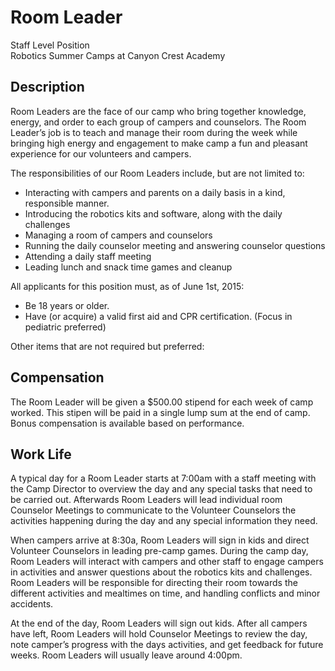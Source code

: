# Room Leader
Staff Level Position  
Robotics Summer Camps at Canyon Crest Academy

## Description
Room Leaders are the face of our camp who bring together knowledge, energy, and order to each group of campers and counselors. The Room Leader’s job is to teach and manage their room during the week while bringing high energy and engagement to make camp a fun and pleasant experience for our volunteers and campers. 

The responsibilities of our Room Leaders include, but are not limited to:

- Interacting with campers and parents on a daily basis in a kind, responsible manner.
- Introducing the robotics kits and software, along with the daily challenges
- Managing a room of campers and counselors
- Running the daily counselor meeting and answering counselor questions
- Attending a daily staff meeting
- Leading lunch and snack time games and cleanup

All applicants for this position must, as of June 1st, 2015:

- Be 18 years or older.
- Have (or acquire) a valid first aid and CPR certification. (Focus in pediatric preferred)

Other items that are not required but preferred:


## Compensation
The Room Leader will be given a $500.00 stipend for each week of camp worked. This stipen will be paid in a single lump sum at the end of camp. Bonus compensation is available based on performance.

## Work Life
A typical day for a Room Leader starts at 7:00am with a staff meeting with the Camp Director to overview the day and any special tasks that need to be carried out. Afterwards Room Leaders will lead individual room Counselor Meetings to communicate to the Volunteer Counselors the activities happening during the day and any special information they need.

When campers arrive at 8:30a, Room Leaders will sign in kids and direct Volunteer Counselors in leading pre-camp games. During the camp day, Room Leaders will interact with campers and other staff to engage campers in activities and answer questions about the robotics kits and challenges. Room Leaders will be responsible for directing their room towards the different activities and mealtimes on time, and handling conflicts and minor  accidents.

At the end of the day, Room Leaders will sign out kids. After all campers have left, Room Leaders will hold Counselor Meetings to review the day, note camper’s progress with the days activities, and get feedback for future weeks. Room Leaders will usually leave around 4:00pm.
